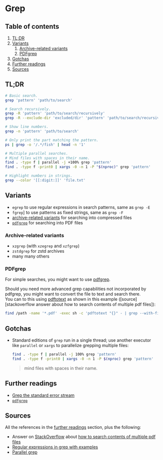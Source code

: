 # Grep

## Table of contents <!-- omit in toc -->

1. [TL;DR](#tldr)
1. [Variants](#variants)
   1. [Archive-related variants](#archive-related-variants)
   1. [PDFgrep](#pdfgrep)
1. [Gotchas](#gotchas)
1. [Further readings](#further-readings)
1. [Sources](#sources)

## TL;DR

```sh
# Basic search.
grep 'pattern' 'path/to/search'

# Search recursively.
grep -R 'pattern' 'path/to/search/recursively'
grep -R --exclude-dir 'excluded/dir' 'pattern' 'path/to/search/recursively'   # gnu grep >= 2.5.2

# Show line numbers.
grep -n 'pattern' 'path/to/search'

# Only print the part matching the pattern.
ps | grep -o '/.*/fish' | head -n '1'

# Multiple parallel searches.
# Mind files with spaces in their name.
find . -type f | parallel -j +100% grep 'pattern'
find . -type f -print0 | xargs -0 -n 1 -P "$(nproc)" grep 'pattern'

# Highlight numbers in strings.
grep --color '[[:digit:]]' 'file.txt'
```

## Variants

- `egrep` to use regular expressions in search patterns, same as `grep -E`
- `fgrep`] to use patterns as fixed strings, same as `grep -F`
- [archive-related variants](#archive-related-variants) for searching into compressed files
- [`pdfgrep`](#pdfgrep) for searching into PDF files

### Archive-related variants

- `xzgrep` (with `xzegrep` and `xzfgrep`)
- `zstdgrep` for zstd archives
- many many others

### PDFgrep

For simple searches, you might want to use [pdfgrep].

Should you need more advanced grep capabilities not incorporated by pdfgrep, you might want to convert the file to text and search there.<br/>
You can to this using [pdftotext](pdfgrep.md) as shown in this example ([source][stackoverflow answer about how to search contents of multiple pdf files]):

```sh
find /path -name '*.pdf' -exec sh -c 'pdftotext "{}" - | grep --with-filename --label="{}" --color "your pattern"' ';'
```

## Gotchas

- Standard editions of `grep` run in a single thread; use another executor like
  `parallel` or `xargs` to parallelize grepping multiple files:

  ```sh
  find . -type f | parallel -j 100% grep 'pattern'
  find . -type f -print0 | xargs -0 -n 1 -P $(nproc) grep 'pattern'
  ```

  > mind files with spaces in their name.

## Further readings

- [Grep the standard error stream]
- [`pdfgrep`][pdfgrep]

## Sources

All the references in the [further readings] section, plus the following:

- Answer on [StackOverflow] about [how to search contents of multiple pdf files]
- [Regular expressions in grep with examples]
- [Parallel grep]

<!--
  References
  -->

<!-- In-article sections -->
[further readings]: #further-readings

<!-- Knowledge base -->
[grep the standard error stream]: grep%20the%20standard%20error%20stream.md
[pdfgrep]: pdfgrep.md

<!-- Others -->
[how to search contents of multiple pdf files]: https://stackoverflow.com/a/4643518
[parallel grep]: https://www.highonscience.com/blog/2021/03/21/parallel-grep/
[regular expressions in grep with examples]: https://www.cyberciti.biz/faq/grep-regular-expressions/
[stackoverflow]: https://stackoverflow.com
